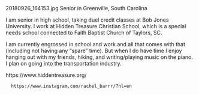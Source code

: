 <html>
  <head> 20180926_164153.jpg <head>
    <title>Rachel Barr</title>
   </head>Senior in Greenville, South Carolina
    <body>
  <p>I am senior in high school, taking duel credit classes at Bob Jones University. I work at Hidden Treasure Christian School, which is a special needs school connected to Faith Baptist Church of Taylors, SC.<p>
<p>I am currently engrossed in school and work and all that comes with that (including not having any “spare” time). But when I do have time I enjoy hanging out with my friends, hiking, and writing/playing music on the piano. I plan on going into the transportation industry.<p>
      https://www.hiddentreasure.org/ 
      
      https://www.instagram.com/rachel_barrr/?hl=en
  </body>
</head>
